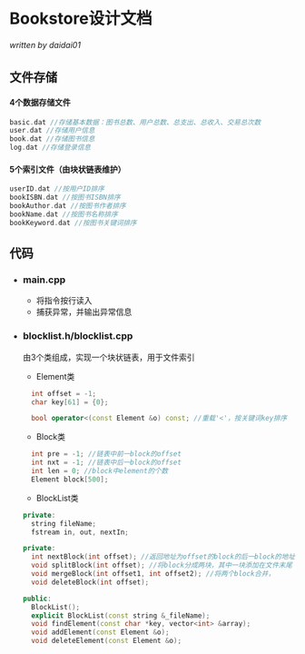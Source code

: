 # Bookstore设计文档

###### written by daidai01

## 文件存储

#### 4个数据存储文件

```c++
basic.dat //存储基本数据：图书总数、用户总数、总支出、总收入、交易总次数
user.dat //存储用户信息
book.dat //存储图书信息
log.dat //存储登录信息
```

#### 5个索引文件（由块状链表维护）

```c++
userID.dat //按用户ID排序
bookISBN.dat //按图书ISBN排序
bookAuthor.dat //按图书作者排序
bookName.dat //按图书名称排序
bookKeyword.dat //按图书关键词排序
```

## 代码

* ### main.cpp

  * 将指令按行读入
  * 捕获异常，并输出异常信息

* ### blocklist.h/blocklist.cpp

  由3个类组成，实现一个块状链表，用于文件索引
  
  * Element类
  ```c++
    int offset = -1;
    char key[61] = {0};

    bool operator<(const Element &o) const; //重载'<'，按关键词key排序
  ```
  
  * Block类
  ```c++
    int pre = -1; //链表中前一block的offset
    int nxt = -1; //链表中后一block的offset
    int len = 0; //block中element的个数
    Element block[500];
  ```
  
  * BlockList类
  ```c++
  private:
    string fileName;
    fstream in, out, nextIn;

  private:
    int nextBlock(int offset); //返回地址为offset的block的后一block的地址
    void splitBlock(int offset); //将block分成两块，其中一块添加在文件末尾
    void mergeBlock(int offset1, int offset2); //将两个block合并，
    void deleteBlock(int offset);

  public:
    BlockList();
    explicit BlockList(const string &_fileName);
    void findElement(const char *key, vector<int> &array);
    void addElement(const Element &o);
    void deleteElement(const Element &o);

